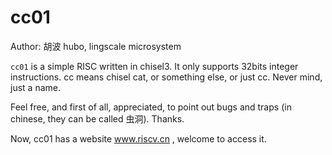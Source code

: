 # cc01
Author: 胡波 hubo, lingscale microsystem

`cc01` is a simple RISC written in chisel3. It only supports 32bits integer instructions. cc means chisel cat, or something else, or just cc. Never mind, just a name.

Feel free, and first of all, appreciated, to point out bugs and traps (in chinese, they can be called 虫洞). Thanks.

Now, cc01 has a website www.riscv.cn , welcome to access it.
